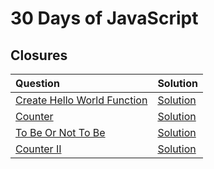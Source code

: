 # 30 Days of JavaScript

## Closures

| Question                                                                                  | Solution                                                                           |
| :---------------------------------------------------------------------------------------- | :--------------------------------------------------------------------------------- |
| [Create Hello World Function](https://leetcode.com/problems/create-hello-world-function/) | [Solution](../30%20Days%20of%20JS/Closures/1.Create%20Hello%20World%20Function.js) |
| [Counter](https://leetcode.com/problems/counter/)                                         | [Solution](../30%20Days%20of%20JS/Closures/2.Counter.js)                           |
| [To Be Or Not To Be](https://leetcode.com/problems/to-be-or-not-to-be/)                   | [Solution](../30%20Days%20of%20JS/01.Closures//3.To%20Be%20Or%20Not%20To%20Be.js)  |
| [Counter II](https://leetcode.com/problems/counter-ii/)                                   | [Solution](../30%20Days%20of%20JS/01.Closures/4.Counter%20II.js)                   |
